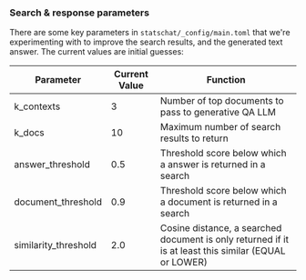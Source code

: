 ### Search & response parameters

There are some key parameters in `statschat/_config/main.toml` that we're
experimenting with to improve the search results, and the generated text
answer.  The current values are initial guesses:

| Parameter | Current Value | Function |
| --- | --- | --- |
| k_contexts | 3 | Number of top documents to pass to generative QA LLM |
| k_docs | 10 | Maximum number of search results to return |
| answer_threshold | 0.5 | Threshold score below which a answer is returned in a search |
| document_threshold| 0.9 | Threshold score below which a document is returned in a search |
| similarity_threshold | 2.0 | Cosine distance, a searched document is only returned if it is at least this similar (EQUAL or LOWER) |
